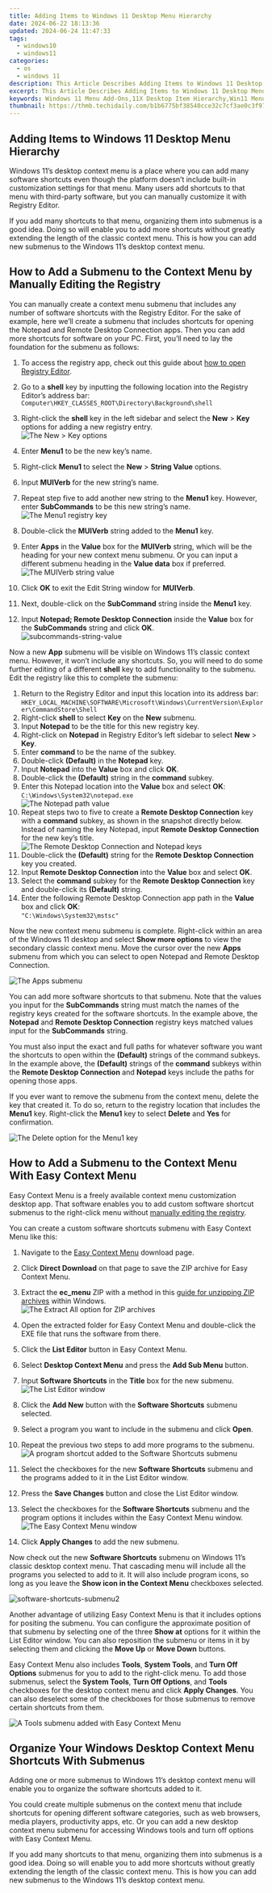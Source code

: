 ```yaml
---
title: Adding Items to Windows 11 Desktop Menu Hierarchy
date: 2024-06-22 18:13:36
updated: 2024-06-24 11:47:33
tags:
  - windows10
  - windows11
categories:
  - os
  - windows 11
description: This Article Describes Adding Items to Windows 11 Desktop Menu Hierarchy
excerpt: This Article Describes Adding Items to Windows 11 Desktop Menu Hierarchy
keywords: Windows 11 Menu Add-Ons,11X Desktop Item Hierarchy,Win11 Menu Organization,Enhance Desktop Menu Items,Windows 11 UI Customization,Desktop Menu Arrangement,Update Windows 11 Menu
thumbnail: https://thmb.techidaily.com/b1b6775bf38540cce32c7cf3ae0c3f9781deea4b62c3dc654004acc69b97d819.jpg
---
```


## Adding Items to Windows 11 Desktop Menu Hierarchy

 Windows 11’s desktop context menu is a place where you can add many software shortcuts even though the platform doesn’t include built-in customization settings for that menu. Many users add shortcuts to that menu with third-party software, but you can manually customize it with Registry Editor.

 If you add many shortcuts to that menu, organizing them into submenus is a good idea. Doing so will enable you to add more shortcuts without greatly extending the length of the classic context menu. This is how you can add new submenus to the Windows 11’s desktop context menu.

## How to Add a Submenu to the Context Menu by Manually Editing the Registry

 You can manually create a context menu submenu that includes any number of software shortcuts with the Registry Editor. For the sake of example, here we’ll create a submenu that includes shortcuts for opening the Notepad and Remote Desktop Connection apps. Then you can add more shortcuts for software on your PC. First, you’ll need to lay the foundation for the submenu as follows:

1. To access the registry app, check out this guide about [how to open Registry Editor](https://www.makeuseof.com/windows-11-open-registry-editor/).
2. Go to a **shell** key by inputting the following location into the Registry Editor’s address bar:  
`Computer\HKEY_CLASSES_ROOT\Directory\Background\shell`
3. Right-click the **shell** key in the left sidebar and select the **New** \> **Key** options for adding a new registry entry.  
![The New > Key options](https://static1.makeuseofimages.com/wordpress/wp-content/uploads/2023/10/new-key-options.jpg)
4. Enter **Menu1** to be the new key’s name.
5. Right-click **Menu1** to select the **New** \> **String Value** options.

1. Input **MUIVerb** for the new string’s name.
2. Repeat step five to add another new string to the **Menu1** key. However, enter **SubCommands** to be this new string’s name.  
![The Menu1 registry key](https://static1.makeuseofimages.com/wordpress/wp-content/uploads/2023/10/the-menu1-key.jpg)
3. Double-click the **MUIVerb** string added to the **Menu1** key.
4. Enter **Apps** in the **Value** box for the **MUIVerb** string, which will be the heading for your new context menu submenu. Or you can input a different submenu heading in the **Value data** box if preferred.  
![The MUIVerb string value](https://static1.makeuseofimages.com/wordpress/wp-content/uploads/2023/10/muiverb-string.jpg)
5. Click **OK** to exit the Edit String window for **MUIVerb**.
6. Next, double-click on the **SubCommand** string inside the **Menu1** key.
7. Input **Notepad; Remote Desktop Connection** inside the **Value** box for the **SubCommands** string and click **OK**.  
![subcommands-string-value](https://static1.makeuseofimages.com/wordpress/wp-content/uploads/2023/10/subcommands-string-value.jpg)

 Now a new **App** submenu will be visible on Windows 11’s classic context menu. However, it won’t include any shortcuts. So, you will need to do some further editing of a different **shell** key to add functionality to the submenu. Edit the registry like this to complete the submenu:

1. Return to the Registry Editor and input this location into its address bar:  
`HKEY_LOCAL_MACHINE\SOFTWARE\Microsoft\Windows\CurrentVersion\Explorer\CommandStore\Shell`
2. Right-click **shell** to select **Key** on the **New** submenu.
3. Input **Notepad** to be the title for this new registry key.
4. Right-click on **Notepad** in Registry Editor’s left sidebar to select **New** \> **Key**.
5. Enter **command** to be the name of the subkey.
6. Double-click **(Default)** in the **Notepad** key.
7. Input **Notepad** into the **Value** box and click **OK**.
8. Double-click the **(Default)** string in the **command** subkey.
9. Enter this Notepad location into the **Value** box and select **OK**:  
`C:\Windows\System32\notepad.exe`  
![The Notepad path value](https://static1.makeuseofimages.com/wordpress/wp-content/uploads/2023/10/the-notepad-path-value.jpg)
10. Repeat steps two to five to create a **Remote Desktop Connection** key with a **command** subkey, as shown in the snapshot directly below. Instead of naming the key Notepad, input **Remote Desktop Connection** for the new key’s title.  
![The Remote Desktop Connection and Notepad keys](https://static1.makeuseofimages.com/wordpress/wp-content/uploads/2023/10/notepad-and-remote-desktop-connection-keys.jpg)
11. Double-click the **(Default)** string for the **Remote Desktop Connection** key you created.
12. Input **Remote Desktop Connection** into the **Value** box and select **OK**.
13. Select the **command** subkey for the **Remote Desktop Connection** key and double-click its **(Default)** string.
14. Enter the following Remote Desktop Connection app path in the **Value** box and click **OK**:  
`"C:\Windows\System32\mstsc"`

 Now the new context menu submenu is complete. Right-click within an area of the Windows 11 desktop and select **Show more options** to view the secondary classic context menu. Move the cursor over the new **Apps** submenu from which you can select to open Notepad and Remote Desktop Connection.

![The Apps submenu](https://static1.makeuseofimages.com/wordpress/wp-content/uploads/2023/10/the-apps-submenu.jpg)

 You can add more software shortcuts to that submenu. Note that the values you input for the **SubCommands** string must match the names of the registry keys created for the software shortcuts. In the example above, the **Notepad** and **Remote Desktop Connection** registry keys matched values input for the **SubCommands** string.

 You must also input the exact and full paths for whatever software you want the shortcuts to open within the **(Default)** strings of the command subkeys. In the example above, the **(Default)** strings of the **command** subkeys within the **Remote Desktop Connection** and **Notepad** keys include the paths for opening those apps.

 If you ever want to remove the submenu from the context menu, delete the key that created it. To do so, return to the registry location that includes the **Menu1** key. Right-click the **Menu1** key to select **Delete** and **Yes** for confirmation.

![The Delete option for the Menu1 key](https://static1.makeuseofimages.com/wordpress/wp-content/uploads/2023/10/delete-option.jpg)

## How to Add a Submenu to the Context Menu With Easy Context Menu

 Easy Context Menu is a freely available context menu customization desktop app. That software enables you to add custom software shortcut submenus to the right-click menu without [manually editing the registry](https://www.makeuseof.com/tag/what-is-the-windows-registry-editor-and-how-do-i-use-it-makeuseof-explains/).

 You can create a custom software shortcuts submenu with Easy Context Menu like this:

1. Navigate to the [Easy Context Menu](https://www.sordum.org/downloads/?easy-context-menu) download page.
2. Click **Direct Download** on that page to save the ZIP archive for Easy Context Menu.
3. Extract the **ec\_menu** ZIP with a method in this [guide for unzipping ZIP archives](https://www.makeuseof.com/how-to-extract-zip-files-windows-11/) within Windows.  
![The Extract All option for ZIP archives](https://static1.makeuseofimages.com/wordpress/wp-content/uploads/2023/10/extract-all-option.jpg)
4. Open the extracted folder for Easy Context Menu and double-click the EXE file that runs the software from there.
5. Click the **List Editor** button in Easy Context Menu.

1. Select **Desktop Context Menu** and press the **Add Sub Menu** button.
2. Input **Software Shortcuts** in the **Title** box for the new submenu.  
![The List Editor window](https://static1.makeuseofimages.com/wordpress/wp-content/uploads/2023/10/software-shortcuts-submenu.jpg)
3. Click the **Add New** button with the **Software Shortcuts** submenu selected.
4. Select a program you want to include in the submenu and click **Open**.
5. Repeat the previous two steps to add more programs to the submenu.  
![A program shortcut added to the Software Shortcuts submenu](https://static1.makeuseofimages.com/wordpress/wp-content/uploads/2023/10/program-shortcuts.jpg)
6. Select the checkboxes for the new **Software Shortcuts** submenu and the programs added to it in the List Editor window.
7. Press the **Save Changes** button and close the List Editor window.
8. Select the checkboxes for the **Software Shortcuts** submenu and the program options it includes within the Easy Context Menu window.  
![The Easy Context Menu window](https://static1.makeuseofimages.com/wordpress/wp-content/uploads/2023/10/easy-context-menu-window.jpg)
9. Click **Apply Changes** to add the new submenu.

 Now check out the new **Software Shortcuts** submenu on Windows 11’s classic desktop context menu. That cascading menu will include all the programs you selected to add to it. It will also include program icons, so long as you leave the **Show icon in the Context Menu** checkboxes selected.

![software-shortcuts-submenu2](https://static1.makeuseofimages.com/wordpress/wp-content/uploads/2023/10/software-shortcuts-submenu2.jpg)

 Another advantage of utilizing Easy Context Menu is that it includes options for positing the submenu. You can configure the approximate position of that submenu by selecting one of the three **Show at** options for it within the List Editor window. You can also reposition the submenu or items in it by selecting them and clicking the **Move Up** or **Move Down** buttons.

 Easy Context Menu also includes **Tools**, **System Tools**, and **Turn Off Options** submenus for you to add to the right-click menu. To add those submenus, select the **System Tools**, **Turn Off Options**, and **Tools** checkboxes for the desktop context menu and click **Apply Changes**. You can also deselect some of the checkboxes for those submenus to remove certain shortcuts from them.

![A Tools submenu added with Easy Context Menu](https://static1.makeuseofimages.com/wordpress/wp-content/uploads/2023/10/the-tools-submenu.jpg)

## Organize Your Windows Desktop Context Menu Shortcuts With Submenus

 Adding one or more submenus to Windows 11’s desktop context menu will enable you to organize the software shortcuts added to it.

 You could create multiple submenus on the context menu that include shortcuts for opening different software categories, such as web browsers, media players, productivity apps, etc. Or you can add a new desktop context menu submenu for accessing Windows tools and turn off options with Easy Context Menu.

 If you add many shortcuts to that menu, organizing them into submenus is a good idea. Doing so will enable you to add more shortcuts without greatly extending the length of the classic context menu. This is how you can add new submenus to the Windows 11’s desktop context menu.
